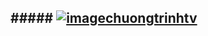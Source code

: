 ## ##### [![image](https://user-images.githubusercontent.com/75318518/144605982-dbd3fb18-8bc0-4734-9db4-f0645f80ac79.PNG)](https://admin1509.github.io/chuongtrinhtv/)[chuongtrinhtv](https://admin1509.github.io/chuongtrinhtv/)

### [](https://admin1509.github.io/chuongtrinhtv//)[](https://admin1509.github.io/chuongtrinhtv//)
